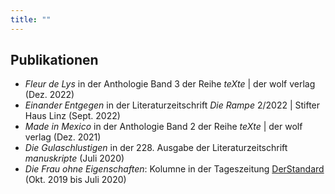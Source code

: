 ```yaml
---
title: ""
---
```





## Publikationen
* _Fleur de Lys_ in der Anthologie Band 3 der Reihe _teXte_ | der wolf verlag (Dez. 2022)
* _Einander Entgegen_ in der Literaturzeitschrift _Die Rampe_ 2/2022 | Stifter Haus Linz (Sept. 2022)
* _Made in Mexico_ in der Anthologie Band 2 der Reihe _teXte_ | der wolf verlag (Dez. 2021)
* _Die Gulaschlustigen_ in der 228. Ausgabe der Literaturzeitschrift _manuskripte_ (Juli 2020)
* _Die Frau ohne Eigenschaften_: Kolumne in der Tageszeitung <a href="https://www.derstandard.at/diskurs/userblogs/ub-die-frau-ohne-eigenschaften">DerStandard</a> (Okt. 2019 bis Juli 2020)